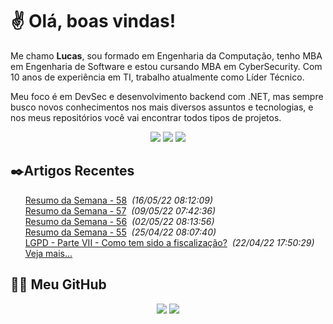 # ✌ Olá, boas vindas!

Me chamo **Lucas**, sou formado em Engenharia da Computação, tenho MBA em Engenharia de Software e estou cursando MBA em CyberSecurity.
Com 10 anos de experiência em TI, trabalho atualmente como Líder Técnico.

Meu foco é em DevSec e desenvolvimento backend com .NET, mas sempre busco novos conhecimentos nos mais diversos assuntos e tecnologias, e nos meus repositórios você vai encontrar todos tipos de projetos.
</br><p align="center">
<a href="https://www.linkedin.com/in/lfrigodesouza/"><img src="https://img.shields.io/badge/-LinkedIn-0077B5?style=flat-square&logo=Linkedin&logoColor=white&link=https://www.linkedin.com/in/lfrigodesouza/"></a>
<a href="https://twitter.com/lfrigodesouza/"><img src="https://img.shields.io/badge/-Twitter-1DA1F2?style=flat-square&logo=twitter&logoColor=white&link=https://twitter.com/lfrigodesouza/"></a>
<a href="https://LFrigoDeSouza.NET/"><img src="https://img.shields.io/badge/-LFS.NET-9e9e9e?style=flat-square&logo=microsoft-edge&logoColor=white&link=https://LFrigoDeSouza.NET/"></a>
</p>

## ✒️Artigos Recentes
<ul>
<li style="list-style-type: none;"><a href="https://blog.lfrigodesouza.net/2022/05/16/resumo-da-semana/58/" target="_blank">Resumo da Semana - 58</a><i> &nbsp;(16/05/22 08:12:09)</i></li>
<li style="list-style-type: none;"><a href="https://blog.lfrigodesouza.net/2022/05/09/resumo-da-semana/57/" target="_blank">Resumo da Semana - 57</a><i> &nbsp;(09/05/22 07:42:36)</i></li>
<li style="list-style-type: none;"><a href="https://blog.lfrigodesouza.net/2022/05/02/resumo-da-semana/56/" target="_blank">Resumo da Semana - 56</a><i> &nbsp;(02/05/22 08:13:56)</i></li>
<li style="list-style-type: none;"><a href="https://blog.lfrigodesouza.net/2022/04/25/resumo-da-semana/55/" target="_blank">Resumo da Semana - 55</a><i> &nbsp;(25/04/22 08:07:40)</i></li>
<li style="list-style-type: none;"><a href="https://blog.lfrigodesouza.net/2022/04/22/lgpd/Parte-VII-Como-tem-sido-a-fiscalizacao/" target="_blank">LGPD - Parte VII - Como tem sido a fiscalização?</a><i> &nbsp;(22/04/22 17:50:29)</i></li>

<li style="list-style-type: none;"><a href="https://blog.lfrigodesouza.net" target="_blank">Veja mais...</a></li>
</ul>

## 👨‍💻 Meu GitHub
<p align="center">
<img src="https://github-readme-stats.vercel.app/api/top-langs/?username=lfrigodesouza&layout=compact&theme=dark"/>
<img src="https://github-readme-stats.vercel.app/api?username=lfrigodesouza&show_icons=true&theme=dark">
</p>
